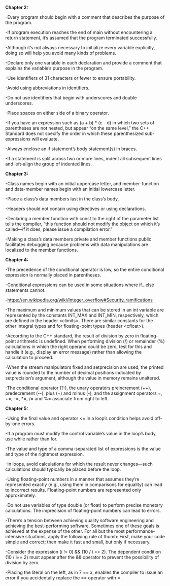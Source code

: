 <strong>Chapter 2:</strong>

-Every program should begin with a comment that describes the purpose of the program.

-If program execution reaches the end of main without encountering a return statement, it’s assumed that the program terminated successfully.

-Although it’s not always necessary to initialize every variable explicitly, doing so will help you avoid many kinds of problems.

-Declare only one variable in each declaration and provide a comment that explains the variable’s purpose in the program.

-Use identifiers of 31 characters or fewer to ensure portability.

-Avoid using abbreviations in identifiers.

-Do not use identifiers that begin with underscores and double underscores.

-Place spaces on either side of a binary operator.

-If you have an expression such as (a + b) * (c - d) in which two sets of parentheses are not nested, but appear “on the same level,” the C++ Standard does not specify the order in which these parenthesized sub-expressions will evaluate.

-Always enclose an if statement’s body statement(s) in braces.

-If a statement is split across two or more lines, indent all subsequent lines and left-align the group of indented lines.


<strong>Chapter 3:</strong>

-Class names begin with an initial uppercase letter, and member-function and data-member names begin with an initial lowercase letter.

-Place a class’s data members last in the class’s body.

-Headers should not contain using directives or using declarations.

-Declaring a member function with const to the right of the parameter list tells the compiler, 
“this function should not modify the object on which it’s called—if it does, please issue a compilation error.” 

-Making a class’s data members private and member functions public facilitates debugging
because problems with data manipulations are localized to the member functions.


<strong>Chapter 4:</strong>

-The precedence of the conditional operator is low, so the entire conditional expression is normally placed in parentheses.

-Conditional expressions can be used in some situations where if…else statements cannot.

-https://en.wikipedia.org/wiki/Integer_overflow#Security_ramifications

-The maximum and minimum values that can be stored in an int variable are represented by the constants INT_MAX and INT_MIN, 
respectively, which are defined in the header \<climits\>. There are similar constants for the other integral types 
and for floating-point types (header \<cfloat\>).

-According to the C++ standard, the result of division by zero in floating-point arithmetic is undefined. 
When performing division (/) or remainder (%) calculations in which the right operand could be zero, 
test for this and handle it (e.g., display an error message) rather than allowing the calculation to proceed.

-When the stream manipulators fixed and setprecision are used, the printed value is rounded 
to the number of decimal positions indicated by setprecision’s argument, 
although the value in memory remains unaltered.

-The conditional operator (?:), the unary operators preincrement (++), predecrement (--), plus (+) and minus (-), 
and the assignment operators =, +=, -=, *=, /= and %= associate from right to left.

<strong>Chapter 5:</strong>

-Using the final value and operator <= in a loop’s condition helps avoid off-by-one errors.

-If a program must modify the control variable’s value in the loop’s body, use while rather than for.

-The value and type of a comma-separated list of expressions is the value and type of the rightmost expression.

-In loops, avoid calculations for which the result never changes—such calculations should typically be placed before the loop.

-Using floating-point numbers in a manner that assumes they’re represented exactly (e.g., using them in comparisons for equality) can lead to incorrect results. Floating-point numbers are represented only approximately.

-Do not use variables of type double (or float) to perform precise monetary calculations. The imprecision of floating-point numbers can lead to errors.

-There’s a tension between achieving quality software engineering and achieving the best-performing software. Sometimes one of these goals is achieved at the expense of the other. For all but the most performance-intensive situations, apply the following rule of thumb: First, make your code simple and correct; then make it fast and small, but only if necessary.

-Consider the expression (i != 0) && (10 / i == 2). The dependent condition (10 / i== 2) must appear after the && operator to prevent the possibility of division by zero.

-Placing the literal on the left, as in 7 == x, enables the compiler to issue an error if you accidentally replace the == operator with = .
